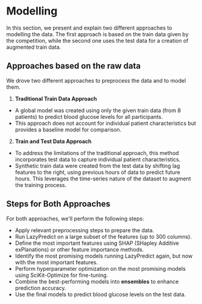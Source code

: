 # Modelling

In this section, we present and explain two different approaches to modelling the data. The first approach is based on the train data given by the competition, while the second one uses the test data for a creation of augmented train data.

## Approaches based on the raw data

We drove two different approaches to preprocess the data and to model them.

1. **Traditional Train Data Approach**
* A global model was created using only the given train data (from 8 patients) to predict blood glucose levels for all participants.
* This approach does not account for individual patient characteristics but provides a baseline model for comparison.

2. **Train and Test Data Approach** 
* To address the limitations of the traditional approach, this method incorporates test data to capture individual patient characteristics.
* Synthetic train data were created from the test data by shifting lag features to the right, using previous hours of data to predict future hours. This leverages the time-series nature of the dataset to augment the training process.


## Steps for Both Approaches

For both approaches, we'll perform the following steps:

* Apply relevant preprocessing steps to prepare the data.
* Run LazyPredict on a large subset of the features (up to 300 columns).
* Define the most important features using SHAP (SHapley Additive exPlanations) or other feature importance methods.
* Identify the most promising models running LazyPredict again, but now with the most important features.
* Perform hyperparameter optimization on the most promising models using SciKit-Optimize for fine-tuning.
* Combine the best-performing models into **ensembles** to enhance prediction accuracy.
* Use the final models to predict blood glucose levels on the test data.
